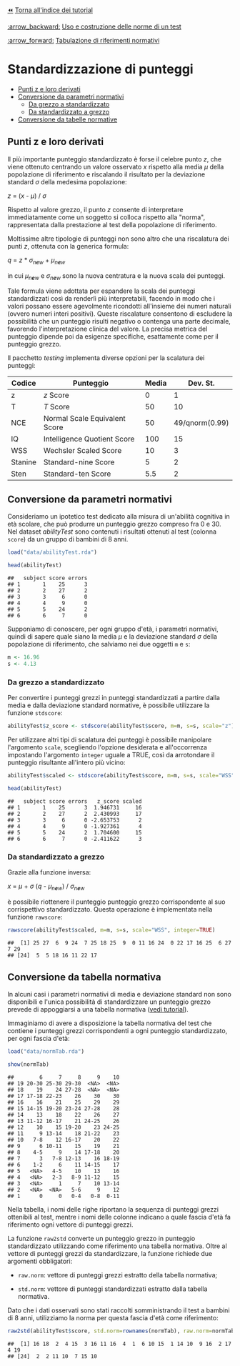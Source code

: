 [:rewind:](index.md) [Torna all'indice dei tutorial](index.md)

[:arrow\_backward:](norms0.md) [Uso e costruzione delle norme di un test](norms0.md)

[:arrow\_forward:](norms2.md) [Tabulazione di riferimenti normativi](norms2.md)

Standardizzazione di punteggi
=============================

-   [Punti z e loro derivati](#punti-z-e-loro-derivati)
-   [Conversione da parametri normativi](#conversione-da-parametri-normativi)
    -   [Da grezzo a standardizzato](#da-grezzo-a-standardizzato)
    -   [Da standardizzato a grezzo](#da-standardizzato-a-grezzo)
-   [Conversione da tabelle normative](#conversione-da-tabelle-normative)

Punti z e loro derivati
-----------------------

Il più importante punteggio standardizzato è forse il celebre punto *z*, che viene ottenuto centrando un valore osservato *x* rispetto alla media *μ* della popolazione di riferimento e riscalando il risultato per la deviazione standard *σ* della medesima popolazione:

*z* = (*x* - *μ*) / *σ*

Rispetto al valore grezzo, il punto *z* consente di interpretare immediatamente come un soggetto si colloca rispetto alla "norma", rappresentata dalla prestazione al test della popolazione di riferimento.

Moltissime altre tipologie di punteggi non sono altro che una riscalatura dei punti *z*, ottenuta con la generica formula:

*q* = *z* \* *σ*<sub>*n**e**w*</sub> + *μ*<sub>*n**e**w*</sub>

in cui *μ*<sub>*n**e**w*</sub> e *σ*<sub>*n**e**w*</sub> sono la nuova centratura e la nuova scala dei punteggi.

Tale formula viene adottata per espandere la scala dei punteggi standardizzati così da renderlì più interpretabili, facendo in modo che i valori possano essere agevolmente ricondotti all'insieme dei numeri naturali (ovvero numeri interi positivi). Queste riscalature consentono di escludere la possibilità che un punteggio risulti negativo o contenga una parte decimale, favorendo l'interpretazione clinica del valore. La precisa metrica del punteggio dipende poi da esigenze specifiche, esattamente come per il punteggio grezzo.

Il pacchetto *testing* implementa diverse opzioni per la scalatura dei punteggi:

| Codice  | Punteggio                     | Media | Dev. St.       |
|---------|-------------------------------|-------|----------------|
| z       | *z* Score                     | 0     | 1              |
| T       | *T* Score                     | 50    | 10             |
| NCE     | Normal Scale Equivalent Score | 50    | 49/qnorm(0.99) |
| IQ      | Intelligence Quotient Score   | 100   | 15             |
| WSS     | Wechsler Scaled Score         | 10    | 3              |
| Stanine | Standard-nine Score           | 5     | 2              |
| Sten    | Standard-ten Score            | 5.5   | 2              |

Conversione da parametri normativi
----------------------------------

Consideriamo un ipotetico test dedicato alla misura di un'abilità cognitiva in età scolare, che può produrre un punteggio grezzo compreso fra 0 e 30. Nel dataset *abilityTest* sono contenuti i risultati ottenuti al test (colonna `score`) da un gruppo di bambini di 8 anni.

``` r
load("data/abilityTest.rda")
```

``` r
head(abilityTest)
```

    ##   subject score errors
    ## 1       1    25      3
    ## 2       2    27      2
    ## 3       3     6      0
    ## 4       4     9      0
    ## 5       5    24      2
    ## 6       6     7      0

Supponiamo di conoscere, per ogni gruppo d'età, i parametri normativi, quindi di sapere quale siano la media *μ* e la deviazione standard *σ* della popolazione di riferimento, che salviamo nei due oggetti `m` e `s`:

``` r
m <- 16.96
s <- 4.13
```

### Da grezzo a standardizzato

Per convertire i punteggi grezzi in punteggi standardizzati a partire dalla media e dalla deviazione standard normative, è possibile utilizzare la funzione `stdscore`:

``` r
abilityTest$z_score <- stdscore(abilityTest$score, m=m, s=s, scale="z")
```

Per utilizzare altri tipi di scalatura dei punteggi è possibile manipolare l'argomento `scale`, scegliendo l'opzione desiderata e all'occorrenza impostando l'argomento `integer` uguale a TRUE, così da arrotondare il punteggio risultante all'intero più vicino:

``` r
abilityTest$scaled <- stdscore(abilityTest$score, m=m, s=s, scale="WSS", integer=TRUE)
```

``` r
head(abilityTest)
```

    ##   subject score errors   z_score scaled
    ## 1       1    25      3  1.946731     16
    ## 2       2    27      2  2.430993     17
    ## 3       3     6      0 -2.653753      2
    ## 4       4     9      0 -1.927361      4
    ## 5       5    24      2  1.704600     15
    ## 6       6     7      0 -2.411622      3

### Da standardizzato a grezzo

Grazie alla funzione inversa:

*x* = *μ* + *σ* (*q* - *μ*<sub>*n**e**w*</sub>) / *σ*<sub>*n**e**w*</sub>

è possibile riottenere il punteggio punteggio grezzo corrispondente al suo corrispettivo standardizzato. Questa operazione è implementata nella funzione `rawscore`:

``` r
rawscore(abilityTest$scaled, m=m, s=s, scale="WSS", integer=TRUE)
```

    ##  [1] 25 27  6  9 24  7 25 18 25  9  0 11 16 24  0 22 17 16 25  6 27  7 29
    ## [24]  5  5 18 16 11 22 17

Conversione da tabella normativa
--------------------------------

In alcuni casi i parametri normativi di media e deviazione standard non sono disponibili e l'unica possibilità di standardizzare un punteggio grezzo prevede di appoggiarsi a una tabella normativa ([vedi tutorial](norms2.md)).

Immaginiamo di avere a disposizione la tabella normativa del test che contiene i punteggi grezzi corrispondenti a ogni punteggio standardizzato, per ogni fascia d'età:

``` r
load("data/normTab.rda")
```

``` r
show(normTab)
```

    ##        6     7     8     9    10
    ## 19 20-30 25-30 29-30  <NA>  <NA>
    ## 18    19    24 27-28  <NA>  <NA>
    ## 17 17-18 22-23    26    30    30
    ## 16    16    21    25    29    29
    ## 15 14-15 19-20 23-24 27-28    28
    ## 14    13    18    22    26    27
    ## 13 11-12 16-17    21 24-25    26
    ## 12    10    15 19-20    23 24-25
    ## 11     9 13-14    18 21-22    23
    ## 10   7-8    12 16-17    20    22
    ## 9      6 10-11    15    19    21
    ## 8    4-5     9    14 17-18    20
    ## 7      3   7-8 12-13    16 18-19
    ## 6    1-2     6    11 14-15    17
    ## 5   <NA>   4-5    10    13    16
    ## 4   <NA>   2-3   8-9 11-12    15
    ## 3   <NA>     1     7    10 13-14
    ## 2   <NA>  <NA>   5-6     9    12
    ## 1      0     0   0-4   0-8  0-11

Nella tabella, i nomi delle righe riportano la sequenza di punteggi grezzi ottenibili al test, mentre i nomi delle colonne indicano a quale fascia d'età fa riferimento ogni vettore di punteggi grezzi.

La funzione `raw2std` converte un punteggio grezzo in punteggio standardizzato utilizzando come riferimento una tabella normativa. Oltre al vettore di punteggi grezzi da standardizzare, la funzione richiede due argomenti obbligatori:

-   `raw.norm`: vettore di punteggi grezzi estratto della tabella normativa;

-   `std.norm`: vettore di punteggi standardizzati estratto dalla tabella normativa.

Dato che i dati osservati sono stati raccolti somministrando il test a bambini di 8 anni, utilizziamo la norma per questa fascia d'età come riferimento:

``` r
raw2std(abilityTest$score, std.norm=rownames(normTab), raw.norm=normTab[,"8"])
```

    ##  [1] 16 18  2  4 15  3 16 11 16  4  1  6 10 15  1 14 10  9 16  2 17  4 19
    ## [24]  2  2 11 10  7 15 10
